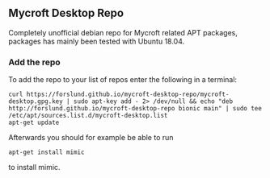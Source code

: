 ## Mycroft Desktop Repo
Completely unofficial debian repo for Mycroft related APT packages, packages has mainly been tested with Ubuntu 18.04.

### Add the repo
To add the repo to your list of repos enter the following in a terminal:

```
curl https://forslund.github.io/mycroft-desktop-repo/mycroft-desktop.gpg.key | sudo apt-key add - 2> /dev/null && echo "deb http://forslund.github.io/mycroft-desktop-repo bionic main" | sudo tee /etc/apt/sources.list.d/mycroft-desktop.list
apt-get update
```

Afterwards you should for example be able to run

```
apt-get install mimic
```

to install mimic.
